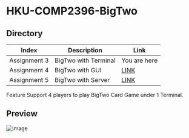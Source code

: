 # HKU-COMP2396-BigTwo

## Directory
Index|Description|Link
-----|----|-------
Assignment 3|BigTwo with Terminal|You are here
Assignment 4|BigTwo with GUI|[LINK](https://github.com/Henryyy-Hung/HKU-COMP2396-BigTwo/tree/Assignment-4)
Assignment 5|BigTwo with Server|[LINK](https://github.com/Henryyy-Hung/HKU-COMP2396-BigTwo)

Feature
Support 4 players to play BigTwo Card Game under 1 Terminal.

## Preview
![image](https://user-images.githubusercontent.com/78750074/208287662-4f21eaad-9b3f-4b12-9a7a-0ffe7b47ad0d.png)
